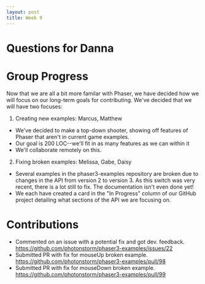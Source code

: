 ```yaml
---
layout: post
title: Week 9
---
```


# Questions for Danna

# Group Progress
Now that we are all a bit more familar with Phaser, we have decided how we will focus on our long-term goals for contributing. We've decided that we will have two focuses:

1. Creating new examples: Marcus, Matthew
- We've decided to make a top-down shooter, showing off features of Phaser that aren't in current game examples.
- Our goal is 200 LOC--we'll fit in as many features as we can within it
- We'll collaborate remotely on this.
2. Fixing broken examples: Melissa, Gabe, Daisy
- Several examples in the phaser3-examples repository are broken due to changes in the API from version 2 to version 3. As this switch was very recent, there is a lot still to fix. The documentation isn't even done yet! 
- We each have created a card in the "In Progress" column of our GitHub project detailing what sections of the API we are focusing on.

# Contributions

- Commented on an issue with a potential fix and got dev. feedback. https://github.com/photonstorm/phaser3-examples/issues/22
- Submitted PR with fix for mouseUp broken example.
https://github.com/photonstorm/phaser3-examples/pull/98
- Submitted PR with fix for mouseDown broken example.
https://github.com/photonstorm/phaser3-examples/pull/99
